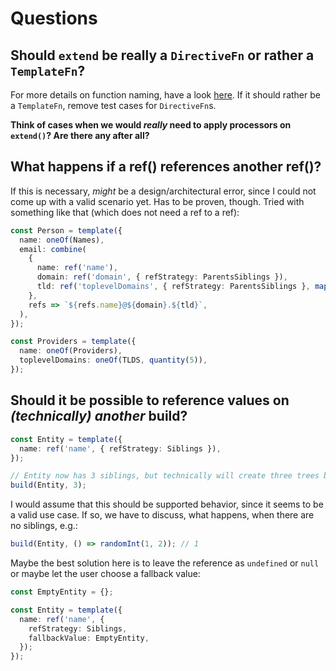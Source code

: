 # Questions

## Should `extend` be really a `DirectiveFn` or rather a `TemplateFn`?

For more details on function naming, have a look [here](./naming.md). If it should rather be a `TemplateFn`, remove test cases for `DirectiveFn`s.

**Think of cases when we would *really* need to apply processors on `extend()`? Are there any after all?**

## What happens if a ref() references another ref()?

If this is necessary, _might_ be a design/architectural error, since I could not come up with a valid scenario yet. Has to be proven, though. Tried with something like that (which does not need a ref to a ref):

```ts
const Person = template({
  name: oneOf(Names),
  email: combine(
    {
      name: ref('name'),
      domain: ref('domain', { refStrategy: ParentsSiblings }),
      tld: ref('toplevelDomains', { refStrategy: ParentsSiblings }, map(tlds => randomItem(tlds))),
    },
    refs => `${refs.name}@${domain}.${tld}`,
  ),
});

const Providers = template({
  name: oneOf(Providers),
  toplevelDomains: oneOf(TLDS, quantity(5)),
});
```

## Should it be possible to reference values on _(technically) another_ build?

```ts
const Entity = template({
  name: ref('name', { refStrategy: Siblings }),
});

// Entity now has 3 siblings, but technically will create three trees because it acts as a root node; each tree for the three entities.
build(Entity, 3);
```

I would assume that this should be supported behavior, since it seems to be a valid use case. If so, we have to discuss, what happens, when there are no siblings, e.g.:

```ts
build(Entity, () => randomInt(1, 2)); // 1
```

Maybe the best solution here is to leave the reference as `undefined` or `null` or maybe let the user choose a fallback value:

```ts
const EmptyEntity = {};

const Entity = template({
  name: ref('name', {
    refStrategy: Siblings,
    fallbackValue: EmptyEntity,
  });
});
```
